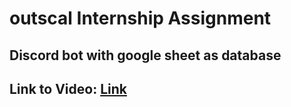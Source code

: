 # outscal Internship Assignment

## Discord bot with google sheet as database

## Link to Video: [Link](https://drive.google.com/file/d/1fXvNwvYxLm4nCfwPtKK0m8QJTG4OxTOr/view?usp=sharing)
